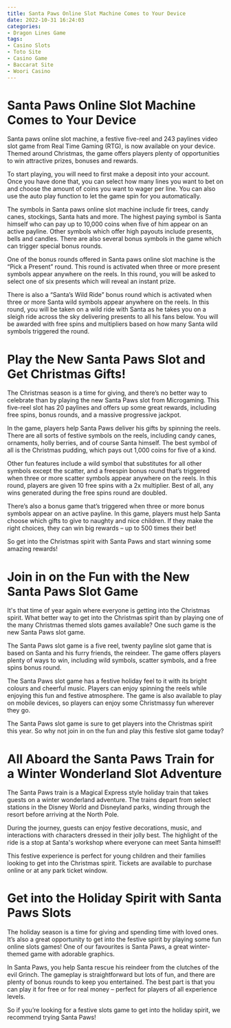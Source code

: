 ```yaml
---
title: Santa Paws Online Slot Machine Comes to Your Device
date: 2022-10-31 16:24:03
categories:
- Dragon Lines Game
tags:
- Casino Slots
- Toto Site
- Casino Game
- Baccarat Site
- Woori Casino
---
```



#  Santa Paws Online Slot Machine Comes to Your Device

Santa paws online slot machine, a festive five-reel and 243 paylines video slot game from Real Time Gaming (RTG), is now available on your device. Themed around Christmas, the game offers players plenty of opportunities to win attractive prizes, bonuses and rewards.

To start playing, you will need to first make a deposit into your account. Once you have done that, you can select how many lines you want to bet on and choose the amount of coins you want to wager per line. You can also use the auto play function to let the game spin for you automatically.

The symbols in Santa paws online slot machine include fir trees, candy canes, stockings, Santa hats and more. The highest paying symbol is Santa himself who can pay up to 10,000 coins when five of him appear on an active payline. Other symbols which offer high payouts include presents, bells and candles. There are also several bonus symbols in the game which can trigger special bonus rounds.

One of the bonus rounds offered in Santa paws online slot machine is the “Pick a Present” round. This round is activated when three or more present symbols appear anywhere on the reels. In this round, you will be asked to select one of six presents which will reveal an instant prize.

There is also a “Santa’s Wild Ride” bonus round which is activated when three or more Santa wild symbols appear anywhere on the reels. In this round, you will be taken on a wild ride with Santa as he takes you on a sleigh ride across the sky delivering presents to all his fans below. You will be awarded with free spins and multipliers based on how many Santa wild symbols triggered the round.

#  Play the New Santa Paws Slot and Get Christmas Gifts!

The Christmas season is a time for giving, and there’s no better way to celebrate than by playing the new Santa Paws slot from Microgaming. This five-reel slot has 20 paylines and offers up some great rewards, including free spins, bonus rounds, and a massive progressive jackpot.

In the game, players help Santa Paws deliver his gifts by spinning the reels. There are all sorts of festive symbols on the reels, including candy canes, ornaments, holly berries, and of course Santa himself. The best symbol of all is the Christmas pudding, which pays out 1,000 coins for five of a kind.

Other fun features include a wild symbol that substitutes for all other symbols except the scatter, and a freespin bonus round that’s triggered when three or more scatter symbols appear anywhere on the reels. In this round, players are given 10 free spins with a 2x multiplier. Best of all, any wins generated during the free spins round are doubled.

There’s also a bonus game that’s triggered when three or more bonus symbols appear on an active payline. In this game, players must help Santa choose which gifts to give to naughty and nice children. If they make the right choices, they can win big rewards – up to 500 times their bet!

So get into the Christmas spirit with Santa Paws and start winning some amazing rewards!

#  Join in on the Fun with the New Santa Paws Slot Game

It's that time of year again where everyone is getting into the Christmas spirit. What better way to get into the Christmas spirit than by playing one of the many Christmas themed slots games available? One such game is the new Santa Paws slot game.

The Santa Paws slot game is a five reel, twenty payline slot game that is based on Santa and his furry friends, the reindeer. The game offers players plenty of ways to win, including wild symbols, scatter symbols, and a free spins bonus round.

The Santa Paws slot game has a festive holiday feel to it with its bright colours and cheerful music. Players can enjoy spinning the reels while enjoying this fun and festive atmosphere. The game is also available to play on mobile devices, so players can enjoy some Christmassy fun wherever they go.

The Santa Paws slot game is sure to get players into the Christmas spirit this year. So why not join in on the fun and play this festive slot game today?

#  All Aboard the Santa Paws Train for a Winter Wonderland Slot Adventure 

The Santa Paws train is a Magical Express style holiday train that takes guests on a winter wonderland adventure. The trains depart from select stations in the Disney World and Disneyland parks, winding through the resort before arriving at the North Pole.

During the journey, guests can enjoy festive decorations, music, and interactions with characters dressed in their jolly best. The highlight of the ride is a stop at Santa's workshop where everyone can meet Santa himself!

This festive experience is perfect for young children and their families looking to get into the Christmas spirit. Tickets are available to purchase online or at any park ticket window.

#  Get into the Holiday Spirit with Santa Paws Slots

The holiday season is a time for giving and spending time with loved ones. It’s also a great opportunity to get into the festive spirit by playing some fun online slots games! One of our favourites is Santa Paws, a great winter-themed game with adorable graphics.

In Santa Paws, you help Santa rescue his reindeer from the clutches of the evil Grinch. The gameplay is straightforward but lots of fun, and there are plenty of bonus rounds to keep you entertained. The best part is that you can play it for free or for real money – perfect for players of all experience levels.

So if you’re looking for a festive slots game to get into the holiday spirit, we recommend trying Santa Paws!